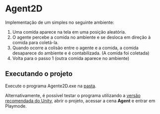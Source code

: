 # Agent2D
Implementação de um simples no seguinte ambiente:
1. Uma comida aparece na tela em uma posição aleatória.
2. O agente percebe a comida no ambiente e se desloca em direção à comida para coletá-la.
3. Quando ocorre a colisão entre o agente e a comida, a comida desaparece do ambiente e é contabilizada. (A comida foi coletada)
4. Volta para o passo 1 (outra comida aparece no ambiente)

## Executando o projeto
Execute o programa Agente2D.exe na [pasta](https://github.com/tta13/Agent2D/tree/main/UnityProject/Builds/v1.0).

Alternativamente, é possível testar o programa utilizando a [versão recomendada do Unity](https://unity3d.com/unity/whats-new/2020.3.29), abrir o projeto, acessar a cena **Agent** e entrar em Playmode.
